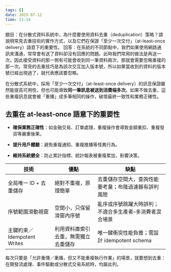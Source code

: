 ```yaml
---
tags: []
date: 2025-07-12
time: 22:14
---
```

題目：在分散式資料系統中，為什麼要使用資料去重（deduplication）策略？請說明常見去重技術的實作方式，以及它們在保證「至少一次交付」（at-least-once delivery）語意下的重要性。 回答：在系統的不同節點中，我們如果使用網路通訊來溝通，常常會有送了資料卻沒有回應的問題。此時我們常用的做法是再送一次。因此接受資料的那一側有可能會收到同一筆資料兩次，那就會需要忽略重複的那一次。常見的去重技巧是為該次交互加入版本號，所以如果當收到的資料的版本號已經出現過了，就代表應該要忽略。


在分散式系統中，採用「至少一次交付」（at-least-once delivery）的訊息保證雖然能提高可用性，但也可能導致**同一筆訊息被送到消費端多次**。如果不做去重，這些重複訊息就會被「重播」成多筆相同的操作，破壞最終一致性和業務正確性。

## 去重在 at-least-once 語意下的重要性

- **確保業務正確性**：如金融交易、訂單處理，重複操作會導致金額重扣、重複發貨等嚴重後果。
    
- **提升用戶體驗**：避免重複通知、重複推播等怪異行為。
    
- **維持系統健全**：防止累計指標、統計報表被重複累加，影響決策。


|技術|優點|缺點|
|---|---|---|
|全局唯一 ID + 去重儲存|絕對不重複，原理簡單|去重儲存空間大，查詢性能要考量；布隆過濾器有誤判風險|
|序號範圍滑動視窗|空間小，只保留滑窗內序號|亂序或序號跳躍大時誤判；不適合多生產者–多消費者混合場景|
|主鍵約束／Idempotent Writes|利用資料庫索引去重，無需獨立去重儲存|唯一鍵衝突性能負擔；需設計 idempotent schema|

每次只要是「允許重傳／重播，但又不能重複執行作業」的場景，就要想到去重：在開發流處理、事件驅動或分散式交易系統時，均屬此列。
